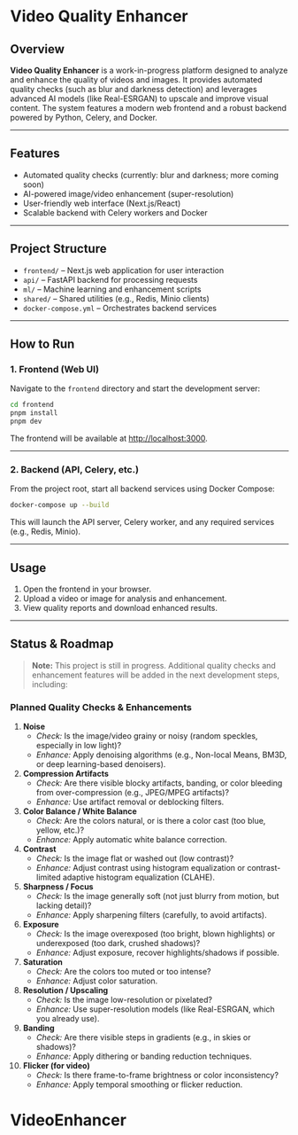 # Video Quality Enhancer

## Overview

**Video Quality Enhancer** is a work-in-progress platform designed to analyze and enhance the quality of videos and images. It provides automated quality checks (such as blur and darkness detection) and leverages advanced AI models (like Real-ESRGAN) to upscale and improve visual content. The system features a modern web frontend and a robust backend powered by Python, Celery, and Docker.

---

## Features

- Automated quality checks (currently: blur and darkness; more coming soon)
- AI-powered image/video enhancement (super-resolution)
- User-friendly web interface (Next.js/React)
- Scalable backend with Celery workers and Docker

---

## Project Structure

- `frontend/` – Next.js web application for user interaction
- `api/` – FastAPI backend for processing requests
- `ml/` – Machine learning and enhancement scripts
- `shared/` – Shared utilities (e.g., Redis, Minio clients)
- `docker-compose.yml` – Orchestrates backend services

---

## How to Run

### 1. Frontend (Web UI)

Navigate to the `frontend` directory and start the development server:

```bash
cd frontend
pnpm install
pnpm dev
```

The frontend will be available at [http://localhost:3000](http://localhost:3000).

---

### 2. Backend (API, Celery, etc.)

From the project root, start all backend services using Docker Compose:

```bash
docker-compose up --build
```

This will launch the API server, Celery worker, and any required services (e.g., Redis, Minio).

---

## Usage

1. Open the frontend in your browser.
2. Upload a video or image for analysis and enhancement.
3. View quality reports and download enhanced results.

---

## Status & Roadmap

> **Note:** This project is still in progress. Additional quality checks and enhancement features will be added in the next development steps, including:

### Planned Quality Checks & Enhancements

1. **Noise**
   - _Check:_ Is the image/video grainy or noisy (random speckles, especially in low light)?
   - _Enhance:_ Apply denoising algorithms (e.g., Non-local Means, BM3D, or deep learning-based denoisers).
2. **Compression Artifacts**
   - _Check:_ Are there visible blocky artifacts, banding, or color bleeding from over-compression (e.g., JPEG/MPEG artifacts)?
   - _Enhance:_ Use artifact removal or deblocking filters.
3. **Color Balance / White Balance**
   - _Check:_ Are the colors natural, or is there a color cast (too blue, yellow, etc.)?
   - _Enhance:_ Apply automatic white balance correction.
4. **Contrast**
   - _Check:_ Is the image flat or washed out (low contrast)?
   - _Enhance:_ Adjust contrast using histogram equalization or contrast-limited adaptive histogram equalization (CLAHE).
5. **Sharpness / Focus**
   - _Check:_ Is the image generally soft (not just blurry from motion, but lacking detail)?
   - _Enhance:_ Apply sharpening filters (carefully, to avoid artifacts).
6. **Exposure**
   - _Check:_ Is the image overexposed (too bright, blown highlights) or underexposed (too dark, crushed shadows)?
   - _Enhance:_ Adjust exposure, recover highlights/shadows if possible.
7. **Saturation**
   - _Check:_ Are the colors too muted or too intense?
   - _Enhance:_ Adjust color saturation.
8. **Resolution / Upscaling**
   - _Check:_ Is the image low-resolution or pixelated?
   - _Enhance:_ Use super-resolution models (like Real-ESRGAN, which you already use).
9. **Banding**
   - _Check:_ Are there visible steps in gradients (e.g., in skies or shadows)?
   - _Enhance:_ Apply dithering or banding reduction techniques.
10. **Flicker (for video)**
    - _Check:_ Is there frame-to-frame brightness or color inconsistency?
    - _Enhance:_ Apply temporal smoothing or flicker reduction.
# VideoEnhancer
